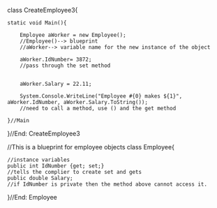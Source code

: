 
class CreateEmployee3{
    
    static void Main(){
        
        Employee aWorker = new Employee();
        //Employee()--> blueprint
        //aWorker--> variable name for the new instance of the object
        
        aWorker.IdNumber= 3872;
        //pass through the set method
        
        
        aWorker.Salary = 22.11;
        
        System.Console.WriteLine("Employee #{0} makes ${1}", aWorker.IdNumber, aWorker.Salary.ToString());
        //need to call a method, use () and the get method

    }//Main
}//End: CreateEmployee3

//This is a blueprint for employee objects
class Employee{
    
    
    //instance variables
    public int IdNumber {get; set;}
    //tells the complier to create set and gets
    public double Salary;
    //if IdNumber is private then the method above cannot access it.
    
}//End: Employee
